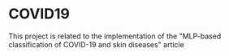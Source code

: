 # COVID19
This project is related to the implementation of the "MLP-based classification of COVID-19 and skin diseases" article
